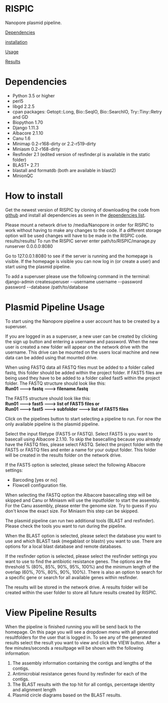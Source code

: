# RISPIC
Nanopore plasmid pipeline.

[Dependencies](#dependencies)

[installation](#installation)

[Usage](#usage)

[Results](#results)

# <a name="dependencies"></a>Dependencies
* Python 3.5 or higher
* perl5
* libgd 2.2.5
* cpan packages: Getopt::Long, Bio::SeqIO, Bio::SearchIO, Try::Tiny::Retry and GD
* Biopython 1.70
* Django 1.11.3
* Albacore 2.1.10
* Canu 1.6
* Minimap 0.2-r168-dirty or 2.2-r519-dirty
* Miniasm 0.2-r168-dirty
* Resfinder 2.1 (edited version of resfinder.pl is available in the static folder)
* BLAST+ 2.7.1
* blastall and formatdb (both are available in blast2)
* MinionQC

# <a name="installation"></a>How to install
Get the newest version of RISPIC by cloning of downloading the code from [github](https://github.com/ErasmusMC-Bioinformatics/RISPIC) and
install all dependencies as seen in the [dependencies list](#dependencies).

Please mount a network drive to /media/Nanopore in order for RISPIC to work without having to make any changes to the code.
If a different storage option will be used changes will have to be made in the RISPIC code.
results/results/
To run the RISPIC server enter path/to/RISPIC/manage.py runserver 0.0.0.0:8080

Go to 127.0.0.1:8080 to see if the server is running and the homepage is visible. If the homepage is visible 
you can now log in (or create a user) and start using the plasmid pipeline.

To add a superuser please use the following command in the terminal: django-admin createsuperuser --username username --password password --database /path/to/database 

# <a name="usage"></a>Plasmid Pipeline Usage
To start using the Nanopore pipeline a user account has to be created by a superuser.

If you are logged in as a superuser, a new user can be created by clicking the sign up button and entering a username and password. When the new user is created a new folder will appear on the network drive with the username. This drive can be mounted on the users local machine and new data can be added using that mounted drive.

When using FASTQ data all FASTQ files must be added to a folder called fastq, this folder should be added within the project folder. If FAST5 files are being used they have to be added to a folder called fast5 within the project folder.
The FASTQ structure should look like this: <br>
<b>Run01 ---> fastq ---> filename.fastq</b>

The FAST5 structure should look like this: <br>
<b>Run01 ---> fast5 ---> list of FAST5 files or</b><br>
<b>Run01 ---> fast5 ---> subfolder ---> list of FAST5 files</b> 

Click on the pipelines button to start selecting a pipeline to run. For now the only available pipeline is the plasmid pipeline.

Select the input filetype (FAST5 or FASTQ). Select FAST5 is you want to basecall using Albacore 2.1.10. 
To skip the basecalling because you already have the FASTQ files, please select FASTQ. Select the project folder with the FAST5 or FASTQ files and enter a name for your output folder. This folder will be created in the results folder on the network drive.

If the FAST5 option is selected, please select the following Albacore settings:
* Barcoding [yes or no]
* Flowcell configuration file.

When selecting the FASTQ option the Albacore basecalling step will be skipped and Canu or Miniasm will use the inputfolder to start the assembly. For the Canu assembly, please enter the genome size. Try to guess if you don't know the exact size. For Miniasm this step can be skipped.

The plasmid pipeline can run two additional tools (BLAST and resfinder). Please check the tools you want to run during the pipeline.

When the BLAST option is selected, please select the database you want to use and which BLAST task (megablast or blastn) you want to use. There are options for a local blast database and remote databases.

If the resfinder option is selected, please select the resfinder settings you want to use to find the antibiotic resistance genes.
The options are the threshold % (80%, 85%, 90%, 95%, 100%) and the minimum length of the overlap (60%, 70%, 80%, 90%, 100%).
There is also an option to search for a specific gene or search for all available genes within resfinder.

The results will be stored in the network drive. A results folder will be created within the user folder to store all future results created by RISPIC.

# <a name="results"></a>View Pipeline Results
When the pipeline is finished running you will be send back to the homepage. On this page you will see a dropdown menu with all generated resultfolders for the user that is logged in. To see any of the generated results select the result you want to view and click the VIEW button. After a few minutes/seconds a resultpage will be shown with the following information:
1. The assembly information containing the contigs and lengths of the contigs.
2. Antimicrobial resistance genes found by resfinder for each of the contigs.
3. The BLAST results with the top hit for all contigs, percentage identity and alignment length
4. Plasmid circle diagrams based on the BLAST results.
